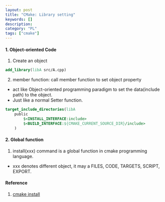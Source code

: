 ```yaml
---
layout: post
title: "CMake: Library setting"
keywords: []
description: 
category: "PL"
tags: ["cmake"]
---
```



#### 1. Object-oriented Code
1. Create an object

```cmake
add_library(libA src/A.cpp)
```

2. member function: call member function to set object property
- act like Object-oriented programming paradigm to set the data(include path) to the object.
- Just like a normal Setter function.

```cmake
target_include_directories(libA 
	public 
		$<INSTALL_INTERFACE:include>
		$<BUILD_INTERFACE:${CMAKE_CURRENT_SOURCE_DIR}/include>
	)
```

#### 2. Global function
1. install(xxx) command is a global function in cmake programming language.
- xxx denotes different object, it may a FILES, CODE, TARGETS, SCRIPT, EXPORT.



#### Reference
1. [cmake install](https://cmake.org/cmake/help/latest/command/install.html)

